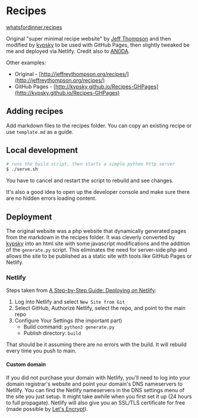 # Recipes

[whatsfordinner.recipes](https://whatsfordinner.recipes)

Original "super minimal recipe website" by [Jeff Thompson](https://github.com/jeffThompson) and then modified by [kvpsky](https://github.com/kvpsky) to be used with GitHub Pages, then slightly tweaked be me and deployed via Netlify. Credit also to [AN0DA](https://github.com/AN0DA).

Other examples:

* Original - [http://jeffreythompson.org/recipes/](http://jeffreythompson.org/recipes/)
* GitHub Pages - [http://kvpsky.github.io/Recipes-GHPages](http://kvpsky.github.io/Recipes-GHPages)

## Adding recipes

Add markdown files to the recipes folder. You can copy an existing recipe or use `template.md` as a guide.

## Local development

```bash
# runs the build script, then starts a simple python http server
$ ./serve.sh
```

You have to cancel and restart the script to rebuild and see changes.

It's also a good idea to open up the developer console and make sure there are no hidden errors loading content.

## Deployment

The original website was a php website that dynamically generated pages from the markdown in the recipes folder. It was cleverly converted by [kvpsky](https://github.com/kvpsky) into an html site with some javascript modifications and the addition of the `generate.py` script. This eliminates the need for server-side php and allows the site to be published as a static site with tools like GitHub Pages or Netlify.

### Netlify

Steps taken from [A Step-by-Step Guide: Deploying on Netlify](https://www.netlify.com/blog/2016/09/29/a-step-by-step-guide-deploying-on-netlify/):

1. Log into Netlify and select `New Site from Git`
2. Select GitHub, Authorize Netlify, select the repo, and point to the main repo
3. Configure Your Settings (the important part)
    * Build command: `python3 generate.py`
    * Publish directory: `build`

That should be it assuming there are no errors with the build. It will rebuild every time you push to main.

#### Custom domain

If you did not purchase your domain with Netlify, you'll need to log into your domain registrar's website and point your domain's DNS nameservers to Netlify. You can find the Netlify nameservers in the DNS settings menu of the site you just setup. It might take awhile when you first set it up (24 hours to full propagate). Netlify will also give you an SSL/TLS certificate for free (made possible by [Let's Encrypt](https://letsencrypt.org/donate/)).
